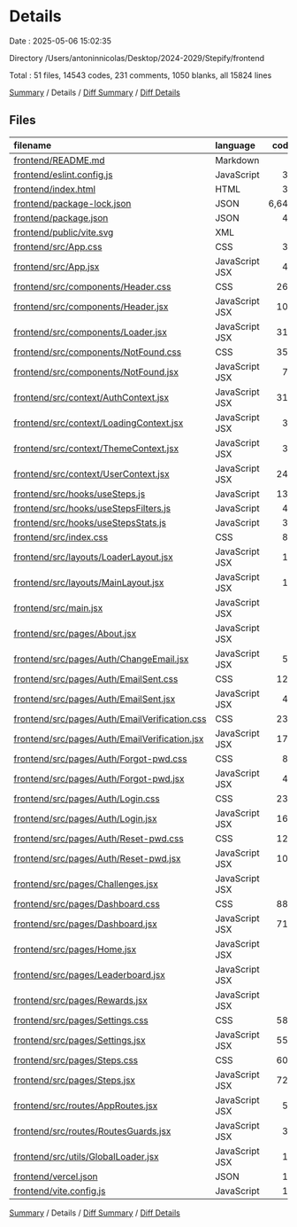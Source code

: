 # Details

Date : 2025-05-06 15:02:35

Directory /Users/antoninnicolas/Desktop/2024-2029/Stepify/frontend

Total : 51 files,  14543 codes, 231 comments, 1050 blanks, all 15824 lines

[Summary](results.md) / Details / [Diff Summary](diff.md) / [Diff Details](diff-details.md)

## Files
| filename | language | code | comment | blank | total |
| :--- | :--- | ---: | ---: | ---: | ---: |
| [frontend/README.md](/frontend/README.md) | Markdown | 7 | 0 | 6 | 13 |
| [frontend/eslint.config.js](/frontend/eslint.config.js) | JavaScript | 32 | 0 | 2 | 34 |
| [frontend/index.html](/frontend/index.html) | HTML | 31 | 6 | 5 | 42 |
| [frontend/package-lock.json](/frontend/package-lock.json) | JSON | 6,644 | 0 | 1 | 6,645 |
| [frontend/package.json](/frontend/package.json) | JSON | 49 | 0 | 1 | 50 |
| [frontend/public/vite.svg](/frontend/public/vite.svg) | XML | 1 | 0 | 0 | 1 |
| [frontend/src/App.css](/frontend/src/App.css) | CSS | 31 | 2 | 4 | 37 |
| [frontend/src/App.jsx](/frontend/src/App.jsx) | JavaScript JSX | 41 | 0 | 4 | 45 |
| [frontend/src/components/Header.css](/frontend/src/components/Header.css) | CSS | 267 | 14 | 42 | 323 |
| [frontend/src/components/Header.jsx](/frontend/src/components/Header.jsx) | JavaScript JSX | 101 | 4 | 11 | 116 |
| [frontend/src/components/Loader.jsx](/frontend/src/components/Loader.jsx) | JavaScript JSX | 318 | 5 | 7 | 330 |
| [frontend/src/components/NotFound.css](/frontend/src/components/NotFound.css) | CSS | 359 | 1 | 60 | 420 |
| [frontend/src/components/NotFound.jsx](/frontend/src/components/NotFound.jsx) | JavaScript JSX | 76 | 0 | 11 | 87 |
| [frontend/src/context/AuthContext.jsx](/frontend/src/context/AuthContext.jsx) | JavaScript JSX | 314 | 10 | 29 | 353 |
| [frontend/src/context/LoadingContext.jsx](/frontend/src/context/LoadingContext.jsx) | JavaScript JSX | 33 | 0 | 7 | 40 |
| [frontend/src/context/ThemeContext.jsx](/frontend/src/context/ThemeContext.jsx) | JavaScript JSX | 35 | 0 | 8 | 43 |
| [frontend/src/context/UserContext.jsx](/frontend/src/context/UserContext.jsx) | JavaScript JSX | 247 | 10 | 34 | 291 |
| [frontend/src/hooks/useSteps.js](/frontend/src/hooks/useSteps.js) | JavaScript | 137 | 0 | 16 | 153 |
| [frontend/src/hooks/useStepsFilters.js](/frontend/src/hooks/useStepsFilters.js) | JavaScript | 45 | 3 | 10 | 58 |
| [frontend/src/hooks/useStepsStats.js](/frontend/src/hooks/useStepsStats.js) | JavaScript | 37 | 1 | 6 | 44 |
| [frontend/src/index.css](/frontend/src/index.css) | CSS | 85 | 11 | 13 | 109 |
| [frontend/src/layouts/LoaderLayout.jsx](/frontend/src/layouts/LoaderLayout.jsx) | JavaScript JSX | 14 | 0 | 2 | 16 |
| [frontend/src/layouts/MainLayout.jsx](/frontend/src/layouts/MainLayout.jsx) | JavaScript JSX | 14 | 0 | 2 | 16 |
| [frontend/src/main.jsx](/frontend/src/main.jsx) | JavaScript JSX | 8 | 0 | 2 | 10 |
| [frontend/src/pages/About.jsx](/frontend/src/pages/About.jsx) | JavaScript JSX | 9 | 0 | 2 | 11 |
| [frontend/src/pages/Auth/ChangeEmail.jsx](/frontend/src/pages/Auth/ChangeEmail.jsx) | JavaScript JSX | 50 | 3 | 8 | 61 |
| [frontend/src/pages/Auth/EmailSent.css](/frontend/src/pages/Auth/EmailSent.css) | CSS | 125 | 3 | 20 | 148 |
| [frontend/src/pages/Auth/EmailSent.jsx](/frontend/src/pages/Auth/EmailSent.jsx) | JavaScript JSX | 40 | 2 | 7 | 49 |
| [frontend/src/pages/Auth/EmailVerification.css](/frontend/src/pages/Auth/EmailVerification.css) | CSS | 232 | 8 | 34 | 274 |
| [frontend/src/pages/Auth/EmailVerification.jsx](/frontend/src/pages/Auth/EmailVerification.jsx) | JavaScript JSX | 176 | 18 | 28 | 222 |
| [frontend/src/pages/Auth/Forgot-pwd.css](/frontend/src/pages/Auth/Forgot-pwd.css) | CSS | 89 | 5 | 12 | 106 |
| [frontend/src/pages/Auth/Forgot-pwd.jsx](/frontend/src/pages/Auth/Forgot-pwd.jsx) | JavaScript JSX | 47 | 3 | 7 | 57 |
| [frontend/src/pages/Auth/Login.css](/frontend/src/pages/Auth/Login.css) | CSS | 239 | 5 | 36 | 280 |
| [frontend/src/pages/Auth/Login.jsx](/frontend/src/pages/Auth/Login.jsx) | JavaScript JSX | 161 | 3 | 16 | 180 |
| [frontend/src/pages/Auth/Reset-pwd.css](/frontend/src/pages/Auth/Reset-pwd.css) | CSS | 123 | 6 | 20 | 149 |
| [frontend/src/pages/Auth/Reset-pwd.jsx](/frontend/src/pages/Auth/Reset-pwd.jsx) | JavaScript JSX | 101 | 3 | 14 | 118 |
| [frontend/src/pages/Challenges.jsx](/frontend/src/pages/Challenges.jsx) | JavaScript JSX | 9 | 0 | 2 | 11 |
| [frontend/src/pages/Dashboard.css](/frontend/src/pages/Dashboard.css) | CSS | 886 | 6 | 165 | 1,057 |
| [frontend/src/pages/Dashboard.jsx](/frontend/src/pages/Dashboard.jsx) | JavaScript JSX | 716 | 18 | 36 | 770 |
| [frontend/src/pages/Home.jsx](/frontend/src/pages/Home.jsx) | JavaScript JSX | 9 | 0 | 4 | 13 |
| [frontend/src/pages/Leaderboard.jsx](/frontend/src/pages/Leaderboard.jsx) | JavaScript JSX | 9 | 0 | 2 | 11 |
| [frontend/src/pages/Rewards.jsx](/frontend/src/pages/Rewards.jsx) | JavaScript JSX | 9 | 0 | 2 | 11 |
| [frontend/src/pages/Settings.css](/frontend/src/pages/Settings.css) | CSS | 582 | 5 | 105 | 692 |
| [frontend/src/pages/Settings.jsx](/frontend/src/pages/Settings.jsx) | JavaScript JSX | 553 | 20 | 31 | 604 |
| [frontend/src/pages/Steps.css](/frontend/src/pages/Steps.css) | CSS | 601 | 11 | 110 | 722 |
| [frontend/src/pages/Steps.jsx](/frontend/src/pages/Steps.jsx) | JavaScript JSX | 729 | 35 | 88 | 852 |
| [frontend/src/routes/AppRoutes.jsx](/frontend/src/routes/AppRoutes.jsx) | JavaScript JSX | 52 | 9 | 4 | 65 |
| [frontend/src/routes/RoutesGuards.jsx](/frontend/src/routes/RoutesGuards.jsx) | JavaScript JSX | 35 | 0 | 8 | 43 |
| [frontend/src/utils/GlobalLoader.jsx](/frontend/src/utils/GlobalLoader.jsx) | JavaScript JSX | 11 | 0 | 3 | 14 |
| [frontend/vercel.json](/frontend/vercel.json) | JSON | 12 | 0 | 0 | 12 |
| [frontend/vite.config.js](/frontend/vite.config.js) | JavaScript | 12 | 1 | 3 | 16 |

[Summary](results.md) / Details / [Diff Summary](diff.md) / [Diff Details](diff-details.md)